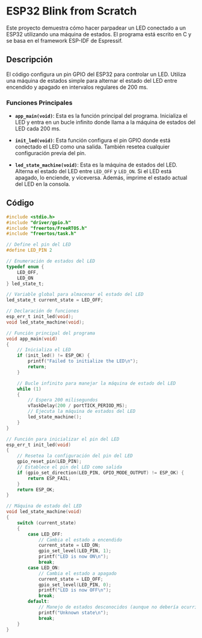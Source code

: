 # ESP32 Blink from Scratch

Este proyecto demuestra cómo hacer parpadear un LED conectado a un ESP32 utilizando una máquina de estados. El programa está escrito en C y se basa en el framework ESP-IDF de Espressif.

## Descripción

El código configura un pin GPIO del ESP32 para controlar un LED. Utiliza una máquina de estados simple para alternar el estado del LED entre encendido y apagado en intervalos regulares de 200 ms.

### Funciones Principales

- **`app_main(void)`**: Esta es la función principal del programa. Inicializa el LED y entra en un bucle infinito donde llama a la máquina de estados del LED cada 200 ms.

- **`init_led(void)`**: Esta función configura el pin GPIO donde está conectado el LED como una salida. También resetea cualquier configuración previa del pin.

- **`led_state_machine(void)`**: Esta es la máquina de estados del LED. Alterna el estado del LED entre `LED_OFF` y `LED_ON`. Si el LED está apagado, lo enciende, y viceversa. Además, imprime el estado actual del LED en la consola.

## Código

```c
#include <stdio.h>
#include "driver/gpio.h"
#include "freertos/FreeRTOS.h"
#include "freertos/task.h"

// Define el pin del LED
#define LED_PIN 2

// Enumeración de estados del LED
typedef enum {
    LED_OFF,
    LED_ON
} led_state_t;

// Variable global para almacenar el estado del LED
led_state_t current_state = LED_OFF;

// Declaración de funciones
esp_err_t init_led(void);
void led_state_machine(void);

// Función principal del programa
void app_main(void)
{
    // Inicializa el LED
    if (init_led() != ESP_OK) {
        printf("Failed to initialize the LED\n");
        return;
    }

    // Bucle infinito para manejar la máquina de estado del LED
    while (1)
    {
        // Espera 200 milisegundos
        vTaskDelay(200 / portTICK_PERIOD_MS);
        // Ejecuta la máquina de estados del LED
        led_state_machine();
    }
}

// Función para inicializar el pin del LED
esp_err_t init_led(void)
{
    // Resetea la configuración del pin del LED
    gpio_reset_pin(LED_PIN);
    // Establece el pin del LED como salida
    if (gpio_set_direction(LED_PIN, GPIO_MODE_OUTPUT) != ESP_OK) {
        return ESP_FAIL;
    }
    return ESP_OK;
}

// Máquina de estado del LED
void led_state_machine(void)
{
    switch (current_state)
    {
        case LED_OFF:
            // Cambia el estado a encendido
            current_state = LED_ON;
            gpio_set_level(LED_PIN, 1);
            printf("LED is now ON\n");
            break;
        case LED_ON:
            // Cambia el estado a apagado
            current_state = LED_OFF;
            gpio_set_level(LED_PIN, 0);
            printf("LED is now OFF\n");
            break;
        default:
            // Manejo de estados desconocidos (aunque no debería ocurrir)
            printf("Unknown state\n");
            break;
    }
}
